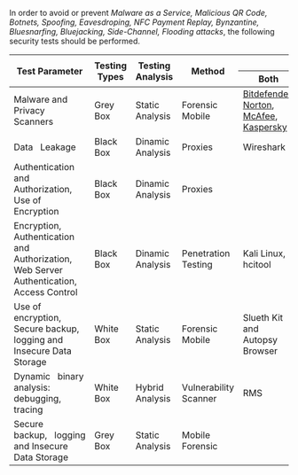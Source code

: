 In order to avoid or prevent *Malware as a Service, Malicious QR Code, Botnets, Spoofing, Eavesdroping, NFC Payment Replay, Bynzantine, Bluesnarfing, Bluejacking, Side-Channel, Flooding attacks*, the following security tests should be performed.


<table class="tg">
<thead>
  <tr>
    <th class="tg-amwm" rowspan="2">Test Parameter</th>
    <th class="tg-amwm" rowspan="2">Testing Types</th>
    <th class="tg-amwm" rowspan="2">Testing Analysis</th>
    <th class="tg-amwm" rowspan="2">Method</th>
    <th class="tg-amwm" colspan="3">Tools</th>
  </tr>
  <tr>
    <th class="tg-amwm">Both</th>
    <th class="tg-amwm">Android</th>
    <th class="tg-amwm">iOS</th>
  </tr>
</thead>
<tbody>
  <tr>
    <td class="tg-0lax">Malware and Privacy Scanners </td>
    <td class="tg-0lax">Grey Box</td>
    <td class="tg-0lax">Static Analysis</td>
    <td class="tg-0lax">Forensic Mobile</td>
    <td class="tg-0lax"><a href="https://www.bitdefender.com/solutions/total-security.html">Bitdefender</a>, <a href="https://pt.norton.com/ps/3up_norton360_ns_nd_np_Reading_tw_nb.html?nortoncountry=pt&om_sem_cid=hho_sem_sy:pt:ggl:pt:e:br:kw0000004480:465830486375:c:google:195269073:16491667593:kwd-15050890&nortoncountry=PT&gclid=CjwKCAjwwdWVBhA4EiwAjcYJEDbwnLOm9cCLQw62JluesRsIz13dGLcGR3g22Rl1TpjQLRqybwbYHRoCbTMQAvD_BwE&gclsrc=aw.ds">Norton</a>, <a href="https://www.mcafee.com/consumer/pt-pt/landing-page/direct/sem/mtp-family/desktop/brand-ad.html?csrc=google&csrcl2=brand&cctype=[PT-PT][Search][Brand]McAfee&ccstype=&ccoe=direct&ccoel2=sem&affid=1485&culture=PT-PT&utm_source=google&utm_medium=paidsearch&utm_campaign=[PT-PT][Search][Brand]McAfee&utm_content=[brand][exact]mcafee&utm_term=mcafee&gclid=CjwKCAjwwdWVBhA4EiwAjcYJEB9Z6QxypEvqzc3LCPYisQUsFVCnowFSUXK73SOjadoDZa8H8jkVLBoC_hsQAvD_BwE">McAfee</a>, <a href="https://www.kaspersky.co.uk/home-security?ignoreredirects=true">Kaspersky</a></td>
    <td class="tg-0lax">Recap vulnerability <br>scanner </td>
    <td class="tg-0lax"></td>
  </tr>
  <tr>
    <td class="tg-0lax">Data&nbsp;&nbsp;&nbsp;Leakage</td>
    <td class="tg-0lax">Black Box</td>
    <td class="tg-0lax">Dinamic Analysis</td>
    <td class="tg-0lax">Proxies</td>
    <td class="tg-0lax">Wireshark</td>
    <td class="tg-0lax">tPacketCapturepro</td>
    <td class="tg-0lax"></td>
  </tr>
  <tr>
    <td class="tg-0lax">Authentication   and Authorization, <br>Use of Encryption</td>
    <td class="tg-0lax">Black Box</td>
    <td class="tg-0lax">Dinamic Analysis</td>
    <td class="tg-0lax">Proxies</td>
    <td class="tg-0lax"></td>
    <td class="tg-0lax">NFCSpy</td>
    <td class="tg-0lax"></td>
  </tr>
  <tr>
    <td class="tg-0lax">Encryption,   Authentication and <br>Authorization, Web Server <br>Authentication, Access Control</td>
    <td class="tg-0lax">Black Box</td>
    <td class="tg-0lax">Dinamic Analysis</td>
    <td class="tg-0lax">Penetration Testing</td>
    <td class="tg-0lax">Kali Linux, hcitool</td>
    <td class="tg-0lax"></td>
    <td class="tg-0lax"></td>
  </tr>
  <tr>
    <td class="tg-0lax">Use of   encryption, Secure backup, <br>logging and Insecure Data Storage</td>
    <td class="tg-0lax">White Box</td>
    <td class="tg-0lax">Static Analysis</td>
    <td class="tg-0lax">Forensic Mobile</td>
    <td class="tg-0lax">Slueth Kit and <br>Autopsy Browser</td>
    <td class="tg-0lax">AndroGuard, Drozer, <br>apktool,   Amandroid</td>
    <td class="tg-0lax"></td>
  </tr>
  <tr>
    <td class="tg-0lax">Dynamic&nbsp;&nbsp;&nbsp;binary analysis: debugging, tracing</td>
    <td class="tg-0lax">White Box</td>
    <td class="tg-0lax">Hybrid Analysis</td>
    <td class="tg-0lax">Vulnerability Scanner</td>
    <td class="tg-0lax">RMS</td>
    <td class="tg-0lax">Drozer, Sieve</td>
    <td class="tg-0lax"></td>
  </tr>
  <tr>
    <td class="tg-0lax">Secure backup,&nbsp;&nbsp;&nbsp;logging and Insecure Data Storage</td>
    <td class="tg-0lax">Grey Box</td>
    <td class="tg-0lax">Static Analysis</td>
    <td class="tg-0lax">Mobile Forensic</td>
    <td class="tg-0lax"> </td>
    <td class="tg-0lax"> </td>
    <td class="tg-0lax">iOSbackup</td>
  </tr>
</tbody>
</table>
